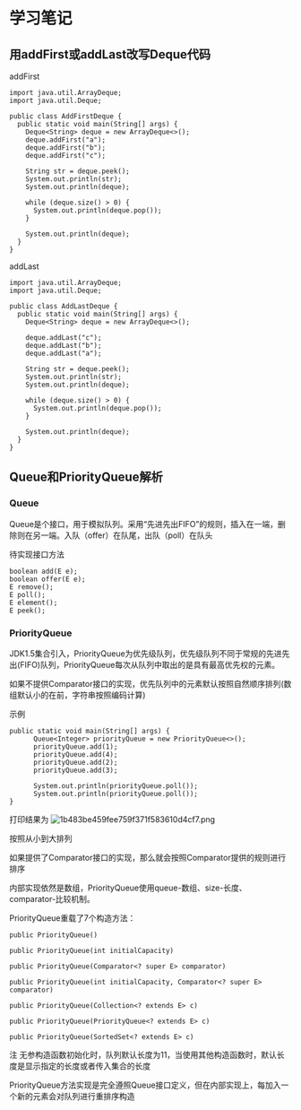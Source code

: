 # 学习笔记

## 用addFirst或addLast改写Deque代码

addFirst

```
import java.util.ArrayDeque;
import java.util.Deque;

public class AddFirstDeque {
  public static void main(String[] args) {
    Deque<String> deque = new ArrayDeque<>();
    deque.addFirst("a");
    deque.addFirst("b");
    deque.addFirst("c");

    String str = deque.peek();
    System.out.println(str);
    System.out.println(deque);

    while (deque.size() > 0) {
      System.out.println(deque.pop());
    }

    System.out.println(deque);
  }
}
```

addLast

```
import java.util.ArrayDeque;
import java.util.Deque;

public class AddLastDeque {
  public static void main(String[] args) {
    Deque<String> deque = new ArrayDeque<>();

    deque.addLast("c");
    deque.addLast("b");
    deque.addLast("a");

    String str = deque.peek();
    System.out.println(str);
    System.out.println(deque);

    while (deque.size() > 0) {
      System.out.println(deque.pop());
    }

    System.out.println(deque);
  }
}
```


## Queue和PriorityQueue解析

### Queue

Queue是个接口，用于模拟队列。采用“先进先出FIFO”的规则，插入在一端，删除则在另一端。入队（offer）在队尾，出队（poll）在队头

待实现接口方法

```
boolean add(E e);
boolean offer(E e);
E remove();
E poll();
E element();
E peek();
```


### PriorityQueue

JDK1.5集合引入，PriorityQueue<E>为优先级队列，优先级队列不同于常规的先进先出(FIFO)队列，PriorityQueue<E>每次从队列中取出的是具有最高优先权的元素。

如果不提供Comparator<E>接口的实现，优先队列中的元素默认按照自然顺序排列(数组默认小的在前，字符串按照编码计算)

示例
```
public static void main(String[] args) {
      Queue<Integer> priorityQueue = new PriorityQueue<>();
      priorityQueue.add(1);
      priorityQueue.add(4);
      priorityQueue.add(2);
      priorityQueue.add(3);

      System.out.println(priorityQueue.poll());
      System.out.println(priorityQueue.poll());
}
```
打印结果为
![1b483be459fee759f371f583610d4cf7.png](evernotecid://EECEFF39-1E5A-4B28-96AD-8ED20B2D6B48/appyinxiangcom/3657952/ENResource/p17700)

按照从小到大排列

如果提供了Comparator<E>接口的实现，那么就会按照Comparator<E>提供的规则进行排序

内部实现依然是数组，PriorityQueue<E>使用queue-数组、size-长度、comparator-比较机制。

PriorityQueue<E>重载了7个构造方法：

```
public PriorityQueue()

public PriorityQueue(int initialCapacity)

public PriorityQueue(Comparator<? super E> comparator)

public PriorityQueue(int initialCapacity, Comparator<? super E> comparator)

public PriorityQueue(Collection<? extends E> c)

public PriorityQueue(PriorityQueue<? extends E> c)

public PriorityQueue(SortedSet<? extends E> c)
```

注 无参构造函数初始化时，队列默认长度为11，当使用其他构造函数时，默认长度是显示指定的长度或者传入集合的长度

PriorityQueue方法实现是完全遵照Queue接口定义，但在内部实现上，每加入一个新的元素会对队列进行重排序构造
